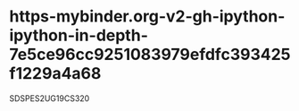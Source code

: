 # https-mybinder.org-v2-gh-ipython-ipython-in-depth-7e5ce96cc9251083979efdfc393425f1229a4a68
SDSPES2UG19CS320
